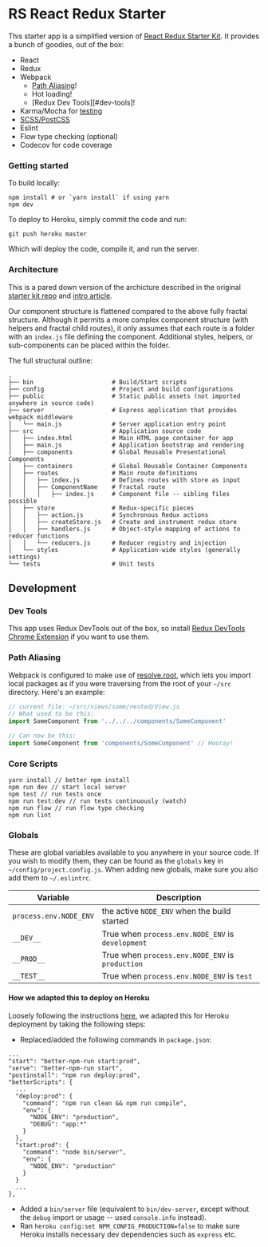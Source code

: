 # RS React Redux Starter

This starter app is a simplified version of [React Redux Starter Kit](https://github.com/davezuko/react-redux-starter-kit). It provides a bunch of goodies, out of the box:

- React
- Redux
- Webpack
  + [Path Aliasing](#path-aliasing)!
  + Hot loading!
  + [Redux Dev Tools][#dev-tools]!
- Karma/Mocha for [testing](./docs/testing.md)
- [SCSS/PostCSS](./docs/styling.md)
- Eslint
- Flow type checking (optional)
- Codecov for code coverage

### Getting started

To build locally:

```
npm install # or `yarn install` if using yarn
npm dev
```

To deploy to Heroku, simply commit the code and run:

```
git push heroku master
```

Which will deploy the code, compile it, and run the server.

### Architecture

This is a pared down version of the archicture described in the original [starter kit repo](https://github.com/davezuko/react-redux-starter-kit) and [intro article](https://suspicious.website/2016/04/29/starting-out-with-react-redux-starter-kit/).

Our component structure is flattened compared to the above fully fractal structure. Although it permits a more complex component structure (with helpers and fractal child routes), it only assumes that each route is a folder with an `index.js` file defining the component. Additional styles, helpers, or sub-components can be placed within the folder.

The full structural outline:

```
.
├── bin                      # Build/Start scripts
├── config                   # Project and build configurations
├── public                   # Static public assets (not imported anywhere in source code)
├── server                   # Express application that provides webpack middleware
│   └── main.js              # Server application entry point
├── src                      # Application source code
│   ├── index.html           # Main HTML page container for app
│   ├── main.js              # Application bootstrap and rendering
│   ├── components           # Global Reusable Presentational Components
│   ├── containers           # Global Reusable Container Components
│   ├── routes               # Main route definitions
│   │   ├── index.js         # Defines routes with store as input
│   │   ├── ComponentName    # Fractal route
│   │   │   ├── index.js     # Component file -- sibling files possible
│   ├── store                # Redux-specific pieces
│   │   ├── action.js        # Synchronous Redux actions
│   │   ├── createStore.js   # Create and instrument redux store
│   │   ├── handlers.js      # Object-style mapping of actions to reducer functions
│   │   └── reducers.js      # Reducer registry and injection
│   └── styles               # Application-wide styles (generally settings)
└── tests                    # Unit tests
```

## Development

### Dev Tools

This app uses Redux DevTools out of the box, so install [Redux DevTools Chrome Extension](https://chrome.google.com/webstore/detail/redux-devtools/lmhkpmbekcpmknklioeibfkpmmfibljd) if you want to use them.

### Path Aliasing

Webpack is configured to make use of [resolve.root](http://webpack.github.io/docs/configuration.html#resolve-root), which lets you import local packages as if you were traversing from the root of your `~/src` directory. Here's an example:

```js
// current file: ~/src/views/some/nested/View.js
// What used to be this:
import SomeComponent from '../../../components/SomeComponent'

// Can now be this:
import SomeComponent from 'components/SomeComponent' // Hooray!
```

### Core Scripts

```
yarn install // better npm install
npm run dev // start local server
npm test // run tests once
npm run test:dev // run tests continuously (watch)
npm run flow // run flow type checking
npm run lint
```

### Globals

These are global variables available to you anywhere in your source code. If you wish to modify them, they can be found as the `globals` key in `~/config/project.config.js`. When adding new globals, make sure you also add them to `~/.eslintrc`.

|Variable|Description|
|---|---|
|`process.env.NODE_ENV`|the active `NODE_ENV` when the build started|
|`__DEV__`|True when `process.env.NODE_ENV` is `development`|
|`__PROD__`|True when `process.env.NODE_ENV` is `production`|
|`__TEST__`|True when `process.env.NODE_ENV` is `test`|

#### How we adapted this to deploy on Heroku

Loosely following the instructions [here](https://github.com/davezuko/react-redux-starter-kit/wiki/FAQ:-Frequently-Asked-Questions), we adapted this for Heroku deployment by taking the following steps:

- Replaced/added the following commands in `package.json`:

```
...
"start": "better-npm-run start:prod",
"serve": "better-npm-run start",
"postinstall": "npm run deploy:prod",
"betterScripts": {
  ...
  "deploy:prod": {
    "command": "npm run clean && npm run compile",
    "env": {
      "NODE_ENV": "production",
      "DEBUG": "app:*"
    }
  },
  "start:prod": {
    "command": "node bin/server",
    "env": {
      "NODE_ENV": "production"
    }
  }
  ...
},
```

- Added a `bin/server` file (equivalent to `bin/dev-server`, except without the `debug` import or usage -- used `console.info` instead).
- Ran `heroku config:set NPM_CONFIG_PRODUCTION=false` to make sure Heroku installs necessary dev dependencies such as `express` etc.
